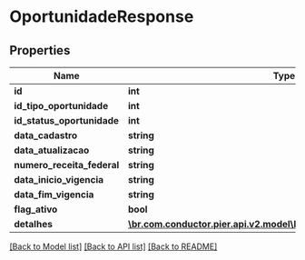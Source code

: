 # OportunidadeResponse

## Properties
Name | Type | Description | Notes
------------ | ------------- | ------------- | -------------
**id** | **int** | {{{oportunidade_response_id_value}}} | [optional] 
**id_tipo_oportunidade** | **int** | {{{oportunidade_response_id_tipo_oportunidade_value}}} | [optional] 
**id_status_oportunidade** | **int** | {{{oportunidade_response_id_status_oportunidade_value}}} | [optional] 
**data_cadastro** | **string** | {{{oportunidade_response_data_cadastro_value}}} | [optional] 
**data_atualizacao** | **string** | {{{oportunidade_response_data_atualizacao_value}}} | [optional] 
**numero_receita_federal** | **string** | {{{oportunidade_response_numero_receita_federal_value}}} | [optional] 
**data_inicio_vigencia** | **string** | {{{oportunidade_response_data_inicio_vigencia_value}}} | [optional] 
**data_fim_vigencia** | **string** | {{{oportunidade_response_data_fim_vigencia_value}}} | [optional] 
**flag_ativo** | **bool** | {{{oportunidade_response_flag_ativo_value}}} | [optional] 
**detalhes** | [**\br.com.conductor.pier.api.v2.model\DetalheOportunidadeResponse[]**](DetalheOportunidadeResponse.md) | {{{oportunidade_response_detalhes_value}}} | [optional] 

[[Back to Model list]](../README.md#documentation-for-models) [[Back to API list]](../README.md#documentation-for-api-endpoints) [[Back to README]](../README.md)


